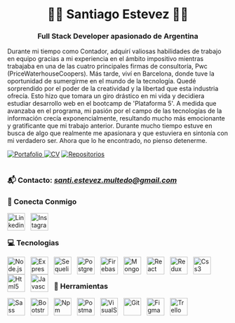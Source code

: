 <h1 align="center">🧑‍💻 Santiago Estevez 🧑‍💻</h1>

<h3 align="center">Full Stack Developer apasionado de Argentina</h3>

Durante mi tiempo como Contador, adquirí valiosas habilidades de trabajo en equipo gracias a mi experiencia en el ámbito impositivo mientras trabajaba en una de las cuatro principales firmas de consultoría, Pwc (PriceWaterhouseCoopers).
Más tarde, viví en Barcelona, donde tuve la oportunidad de sumergirme en el mundo de la tecnología. Quedé sorprendido por el poder de la creatividad y la libertad que esta industria ofrecía. Esto hizo que tomara un giro drástico en mi vida y decidiera estudiar desarrollo web en el bootcamp de 'Plataforma 5'. A medida que avanzaba en el programa, mi pasión por el campo de las tecnologías de la información crecía exponencialmente, resultando mucho más emocionante y gratificante que mi trabajo anterior.
Durante mucho tiempo estuve en busca de algo que realmente me apasionara y que estuviera en sintonía con mi verdadero ser. Ahora que lo he encontrado, no pienso detenerme.

 
 <p align="left">
      <a href="https://golden-pothos-2374c5.netlify.app/">
     <img alt="Portafolio" title="Mira mi portafolio" src="https://custom-icon-badges.demolab.com/badge/-Mi%20Portafolio-red?style=for-the-badge&logoColor=white&logo=portafolio%22/%3E"</a>
       <a href="https://github.com/elbolaestevez/elbolaestevez/edit/main/Santiago%20Estévez.pdf">
         <img alt="CV" title="Mira mi CV" src="https://custom-icon-badges.demolab.com/badge/-Mi CV-green?style=for-the-badge&logo=download&logoColor=white"/></a>
        <a href="https://github.com/elbolaestevez">
         <img alt="Repositorios" title="Mira mis repositorios" src="https://custom-icon-badges.demolab.com/badge/-Mis%20Repositorios-yellow?style=for-the-badge&logoColor=white&logo=repo"/></a>
   </p>

#

### 📬 Contacto: <em>santi.estevez.multedo@gmail.com</em>

### 🤗 Conecta Conmigo

<a href="http://linkedin.com/in/santiago-estevez-a04298139" target="_blank" rel="noopener noreferrer">
  <img align="left" alt="Linkedin" width="40px" style="padding-right:10px" src="https://cdn.jsdelivr.net/gh/devicons/devicon/icons/linkedin/linkedin-original.svg" />
</a>
<a href="https://www.instagram.com/santiestevez93/" target="_blank" rel="noopener noreferrer">
  <img align="left" alt="Instagram" width="40px" style="padding-right:10px" src="https://raw.githubusercontent.com/rahuldkjain/github-profile-readme-generator/master/src/images/icons/Social/instagram.svg" />
</a>
<br/><br/>

### 💻 Tecnologias

<img align="left" alt="Node.js" width="40px" style="padding-right:10px" src="https://cdn.jsdelivr.net/gh/devicons/devicon/icons/nodejs/nodejs-original.svg" />
<img align="left" alt="Express" width="40px" style="padding-right:10px" src="https://cdn.jsdelivr.net/gh/devicons/devicon/icons/express/express-original.svg" />
<img align="left" alt="Sequelize" width="40px" style="padding-right:10px" src="https://cdn.jsdelivr.net/gh/devicons/devicon/icons/sequelize/sequelize-original.svg" />
<img align="left" alt="Postgresql" width="40px" style="padding-right:10px" src="https://cdn.jsdelivr.net/gh/devicons/devicon/icons/postgresql/postgresql-original.svg" />
<img align="left" alt="Firebase" width="40px" style="padding-right:10px" src="https://cdn.jsdelivr.net/gh/devicons/devicon/icons/firebase/firebase-plain.svg" />
<img align="left" alt="Mongodb" width="40px" style="padding-right:10px"  src="https://cdn.jsdelivr.net/gh/devicons/devicon/icons/mongodb/mongodb-original.svg" />
<img align="left" alt="React" width="40px" style="padding-right:10px" src="https://cdn.jsdelivr.net/gh/devicons/devicon/icons/react/react-original.svg" />
<img align="left" alt="Redux" width="40px" style="padding-right:10px" src="https://cdn.jsdelivr.net/gh/devicons/devicon/icons/redux/redux-original.svg" />
<img align="left" alt="Css3" width="40px" style="padding-right:10px" src="https://cdn.jsdelivr.net/gh/devicons/devicon/icons/css3/css3-original.svg" />
<img align="left" alt="Html5" width="40px" style="padding-right:10px" src="https://cdn.jsdelivr.net/gh/devicons/devicon/icons/html5/html5-original.svg" />
<img align="left" alt="Javascript" width="40px" style="padding-right:10px" src="https://cdn.jsdelivr.net/gh/devicons/devicon/icons/javascript/javascript-original.svg" />
<br/><br/>

### 🧰 Herramientas

<img align="left" alt="Sass" width="40px" style="padding-right:10px" src="https://cdn.jsdelivr.net/gh/devicons/devicon/icons/sass/sass-original.svg" />
<img align="left" alt="Bootstrap" width="40px" style="padding-right:10px" src="https://cdn.jsdelivr.net/gh/devicons/devicon/icons/bootstrap/bootstrap-original.svg" />
<img align="left" alt="Npm" width="40px" style="padding-right:10px" src="https://cdn.jsdelivr.net/gh/devicons/devicon/icons/npm/npm-original-wordmark.svg" />
<img align="left" alt="Postman" width="40px" style="padding-right:10px" src="https://www.vectorlogo.zone/logos/getpostman/getpostman-icon.svg" />
<img align="left" alt="VisualStudio" width="40px" style="padding-right:10px" src="https://cdn.jsdelivr.net/gh/devicons/devicon/icons/visualstudio/visualstudio-plain.svg" />
<img align="left" alt="Git" width="40px" style="padding-right:10px" src="https://cdn.jsdelivr.net/gh/devicons/devicon/icons/git/git-original.svg" />
<img align="left" alt="Figma" width="40px" style="padding-right:10px" src="https://cdn.jsdelivr.net/gh/devicons/devicon/icons/figma/figma-original.svg" />
<img align="left" alt="Trello" width="40px" style="padding-right:10px" src="https://cdn.jsdelivr.net/gh/devicons/devicon/icons/trello/trello-plain.svg" />
